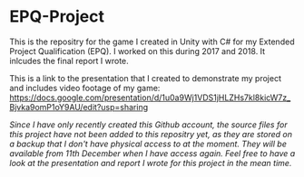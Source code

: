 # EPQ-Project
This is the repositry for the game I created in Unity with C# for my Extended Project Qualification (EPQ). I worked on this during 2017 and 2018. It inlcudes the final report I wrote. 

This is a link to the presentation that I created to demonstrate my project and includes video footage of my game:
https://docs.google.com/presentation/d/1u0a9Wj1VDS1jHLZHs7kl8kicW7z_Bjvka9omP1oY9AU/edit?usp=sharing

*Since I have only recently created this Github account, the source files for this project have not been added to this repositry yet, as they are stored on a backup that I don't have physical access to at the moment. They will be available from 11th December when I have access again. Feel free to have a look at the presentation and report I wrote for this project in the mean time.*
